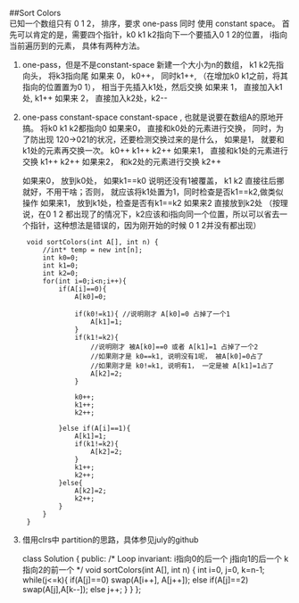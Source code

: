 ##Sort Colors    
已知一个数组只有  0 1 2， 排序，要求 one-pass 同时 使用 constant space。
首先可以肯定的是，需要四个指针，k0 k1 k2指向下一个要插入0 1 2的位置， i指向当前遍历到的元素， 具体有两种方法。
1. one-pass，但是不是constant-space
    新建一个大小为n的数组， k1 k2先指向头， 将k3指向尾
    如果来 0， k0++， 同时k1++, （在增加k0 k1之前，将其指向的位置置为0 1）， 相当于先插入k1处，然后交换
    如果来 1， 直接加入k1处, k1++
    如果来 2， 直接加入k2处，k2--
    
2. one-pass constant-space
    constant-space , 也就是说要在数组A的原地开搞。
    将k0 k1 k2都指向0
    如果来0， 直接和k0处的元素进行交换， 同时，为了防出现 120->021的状况，还要检测交换过来的是什么， 如果是1， 就要和k1处的元素再交换一次。 k0++ k1++ k2++
    如果来1， 直接和k1处的元素进行交换 k1++ k2++
    如果来2， 和k2处的元素进行交换 k2++
    
    如果来0， 放到k0处， 如果k1==k0 说明还没有1被覆盖， k1 k2 直接往后挪就好，不用干啥；否则， 就应该将k1处置为1，同时检查是否k1==k2,做类似操作
    如果来1， 放到k1处，检查是否有k1==k2
    如果来2 直接放到k2处 （按理说，在0 1 2 都出现了的情况下，k2应该和i指向同一个位置，所以可以省去一个指针，这种想法是错误的，因为刚开始的时候 0 1 2并没有都出现）
    
        void sortColors(int A[], int n) {
            //int* temp = new int[n];
            int k0=0;
            int k1=0;
            int k2=0;
            for(int i=0;i<n;i++){
                if(A[i]==0){
                    A[k0]=0;
                    
                    if(k0!=k1){ //说明刚才 A[k0]=0 占掉了一个1
                        A[k1]=1;
                    }
                    if(k1!=k2){ 
                        //说明刚才 被A[k0]==0 或者 A[k1]=1 占掉了一个2
                        //如果刚才是 k0==k1, 说明没有1呢， 被A[k0]=0占了
                        //如果刚才是 k0!=k1, 说明有1， 一定是被 A[k1]=1占了
                        A[k2]=2;
                    }
                    
                    k0++;
                    k1++;
                    k2++;
                    
                }else if(A[i]==1){
                    A[k1]=1;
                    if(k1!=k2){
                        A[k2]=2;
                    }
                    k1++;
                    k2++;
                }else{
                    A[k2]=2;
                    k2++;
                }
            }
        }

3. 借用clrs中 partition的思路，具体参见july的github

    class Solution {
    public:
        /*
        Loop invariant:
        i指向0的后一个
        j指向1的后一个
        k指向2的前一个
        */
        void sortColors(int A[], int n) {
            int i=0, j=0, k=n-1;
            while(j<=k){
                if(A[j]==0) swap(A[i++], A[j++]);
                else if(A[j]==2) swap(A[j],A[k--]);
                else j++;
            }
        }
    };

